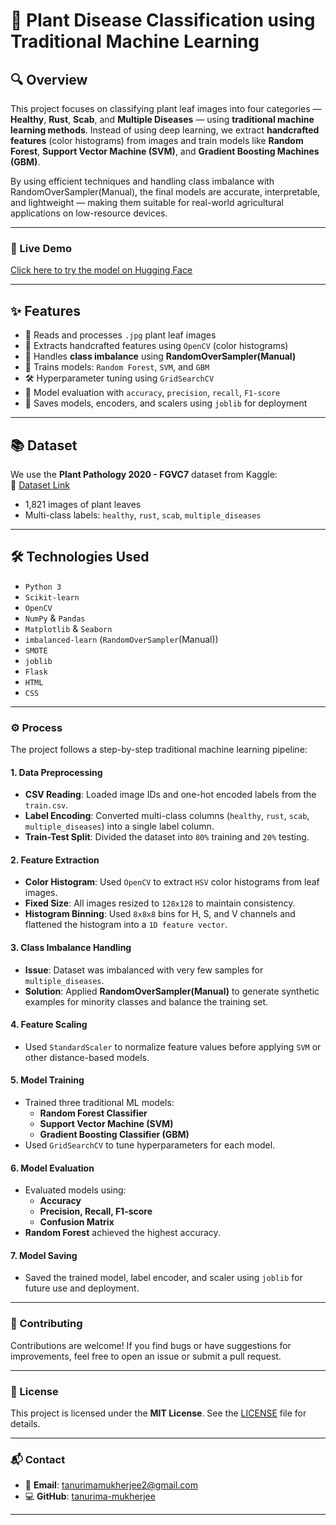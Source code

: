# 🌿 Plant Disease Classification using Traditional Machine Learning

## 🔍 Overview

This project focuses on classifying plant leaf images into four categories — **Healthy**, **Rust**, **Scab**, and **Multiple Diseases** — using **traditional machine learning methods**. Instead of using deep learning, we extract **handcrafted features** (color histograms) from images and train models like **Random Forest**, **Support Vector Machine (SVM)**, and **Gradient Boosting Machines (GBM)**.

By using efficient techniques and handling class imbalance with RandomOverSampler(Manual), the final models are accurate, interpretable, and lightweight — making them suitable for real-world agricultural applications on low-resource devices.

---

### 🔗 Live Demo

[Click here to try the model on Hugging Face](https://huggingface.co/spaces/tanurima-mukherjee2/Plant_Diseases_Detection_Tool)



---





## ✨ Features

- 📁 Reads and processes `.jpg` plant leaf images
- 🧠 Extracts handcrafted features using `OpenCV` (color histograms)
- 🧪 Handles **class imbalance** using **RandomOverSampler(Manual)**
- 🔧 Trains models: `Random Forest`, `SVM`, and `GBM`
- 🛠️ Hyperparameter tuning using `GridSearchCV`
- 🧾 Model evaluation with `accuracy`, `precision`, `recall`, `F1-score`
- 💾 Saves models, encoders, and scalers using `joblib` for deployment

---

## 📚 Dataset

We use the **Plant Pathology 2020 - FGVC7** dataset from Kaggle:  
🔗 [Dataset Link](https://www.kaggle.com/c/plant-pathology-2020-fgvc7/data)

- 1,821 images of plant leaves  
- Multi-class labels: `healthy`, `rust`, `scab`, `multiple_diseases`

---

## 🛠️ Technologies Used

- `Python 3`  
- `Scikit-learn`  
- `OpenCV`  
- `NumPy` & `Pandas`  
- `Matplotlib` & `Seaborn`  
- `imbalanced-learn` (`RandomOverSampler`(Manual))
- `SMOTE` 
- `joblib`
- `Flask`
- `HTML`
- `CSS`
---
### ⚙️ Process

The project follows a step-by-step traditional machine learning pipeline:

#### 1. **Data Preprocessing**
- **CSV Reading**: Loaded image IDs and one-hot encoded labels from the `train.csv`.
- **Label Encoding**: Converted multi-class columns (`healthy`, `rust`, `scab`, `multiple_diseases`) into a single label column.
- **Train-Test Split**: Divided the dataset into `80%` training and `20%` testing.

#### 2. **Feature Extraction**
- **Color Histogram**: Used `OpenCV` to extract `HSV` color histograms from leaf images.
- **Fixed Size**: All images resized to `128x128` to maintain consistency.
- **Histogram Binning**: Used `8x8x8` bins for H, S, and V channels and flattened the histogram into a `1D feature vector`.

#### 3. **Class Imbalance Handling**
- **Issue**: Dataset was imbalanced with very few samples for `multiple_diseases`.
- **Solution**: Applied **RandomOverSampler(Manual)** to generate synthetic examples for minority classes and balance the training set.

#### 4. **Feature Scaling**
- Used `StandardScaler` to normalize feature values before applying `SVM` or other distance-based models.

#### 5. **Model Training**
- Trained three traditional ML models:
  - **Random Forest Classifier**
  - **Support Vector Machine (SVM)**
  - **Gradient Boosting Classifier (GBM)**
- Used `GridSearchCV` to tune hyperparameters for each model.

#### 6. **Model Evaluation**
- Evaluated models using:
  - **Accuracy**
  - **Precision, Recall, F1-score**
  - **Confusion Matrix**
- **Random Forest** achieved the highest accuracy.

#### 7. **Model Saving**
- Saved the trained model, label encoder, and scaler using `joblib` for future use and deployment.

---
### 🤝 Contributing
Contributions are welcome! If you find bugs or have suggestions for improvements, feel free to open an issue or submit a pull request.

---

### 📄 License
This project is licensed under the **MIT License**. See the [LICENSE](LICENSE) file for details.

---
### 📬 Contact
- 📧 **Email**: tanurimamukherjee2@gmail.com  
- 💻 **GitHub**: [tanurima-mukherjee](https://github.com/tanurima-mukherjee)
  
---
